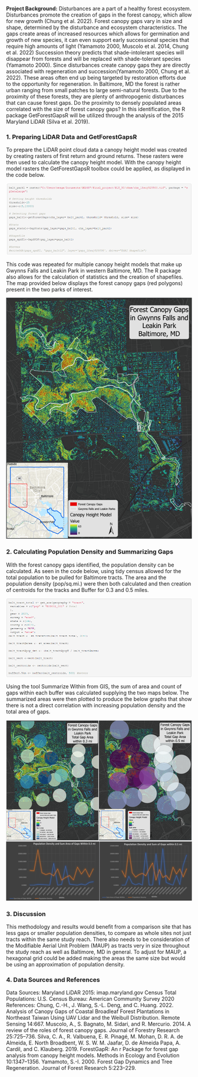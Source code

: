 **Project Background:**  Disturbances are a part of a healthy forest ecosystem. Disturbances promote the creation of gaps in the forest canopy, which allow for new growth (Chung et al. 2022). Forest canopy gaps vary in size and shape, determined by the disturbance and ecosystem characteristics. The gaps create areas of increased resources which allows for germination and growth of new species, it can even support early successional species that require high amounts of light (Yamamoto 2000, Muscolo et al. 2014, Chung et al. 2022) Succession theory predicts that shade-intolerant species will disappear from forests and will be replaced with shade-tolerant species (Yamamoto 2000). Since disturbances create canopy gaps they are directly associated with regeneration and succession(Yamamoto 2000, Chung et al. 2022). These areas often end up being targeted by restoration efforts due to the opportunity for regeneration.
  In Baltimore, MD the forest is rather urban ranging from small patches to large semi-natural forests. Due to the proximity of these forests, they are plenty of anthropogenic disturbances that can cause forest gaps.  Do the proximity to densely populated areas correlated with the size of forest canopy gaps? In this identification, the R package GetForestGapsR will be utilized through the analysis of the 2015 Maryland LiDAR (Silva et al. 2019).

### 1. Preparing LiDAR Data and GetForestGapsR

To prepare the LiDAR point cloud data a canopy height model was created by creating rasters of first return and ground returns. These rasters were then used to calculate the canopy height model. With the canopy height model rasters the GetForestGapsR toolbox could be applied, as displayed in the code below.


<img src="/final_project/get_forest_gap.png?raw=true"/>


This code was repeated for multiple canopy height models that make up Gwynns Falls and Leakin Park in western Baltimore, MD. The R package also allows for the calculation of statistics and the creation of shapefiles. The map provided below displays the forest canopy gaps (red polygons) present in the two parks of interest. 


<img src="final_project/gaps_layout.png?raw=true"/>

### 2. Calculating Population Density and Summarizing Gaps 

With the forest canopy gaps identified, the population density can be calculated. As seen in the code below, using tidy census allowed for the total population to be pulled for Baltimore tracts. The area and the population density (pop/sq.mi.) were then both calculated and then creation of centroids for the tracks and Buffer for 0.3 and 0.5 miles. 


<img src="/final_project/pop_data.png?raw=true"/>

Using the tool Summarize Within from GIS, the sum of area and count of gaps within each buffer was calculated supplying the two maps below. The summarized areas were then plotted to produce the below graphs that show there is not a direct correlation with increasing population density and the total area of gaps. 


<img src="/final_project/twomaps.png?raw=true"/>

<img src="/final_project/two_graphs.png?raw=true"/>

### 3. Discussion 

This methodology and results would benefit from a comparison site that has less gaps or smaller population densities, to compare as whole sites not just tracts within the same study reach. There also needs to be consideration of the Modifiable Aerial Unit Problem (MAUP) as tracts very in size throughout the study reach as well as Baltimore, MD in general. To adjust for MAUP, a hexagonal grid could be added making the areas the same size but would be using an approximation of population density.  

### 4. Data Sources and References 

Data Sources:
Maryland LiDAR 2015: imap.maryland.gov
Census Total Populations: U.S. Census Bureau: American Community Survey 2020
References:
Chung, C.-H., J. Wang, S.-L. Deng, and C. Huang. 2022. Analysis of Canopy Gaps of Coastal Broadleaf Forest Plantations in Northeast Taiwan Using UAV Lidar and the Weibull Distribution. Remote Sensing 14:667.
Muscolo, A., S. Bagnato, M. Sidari, and R. Mercurio. 2014. A review of the roles of forest canopy gaps. Journal of Forestry Research 25:725–736.
Silva, C. A., R. Valbuena, E. R. Pinagé, M. Mohan, D. R. A. de Almeida, E. North Broadbent, W. S. W. M. Jaafar, D. de Almeida Papa, A. Cardil, and C. Klauberg. 2019. ForestGapR: An r Package for forest gap analysis from canopy height models. Methods in Ecology and Evolution 10:1347–1356.
Yamamoto, S.-I. 2000. Forest Gap Dynamics and Tree Regeneration. Journal of Forest Research 5:223–229.



